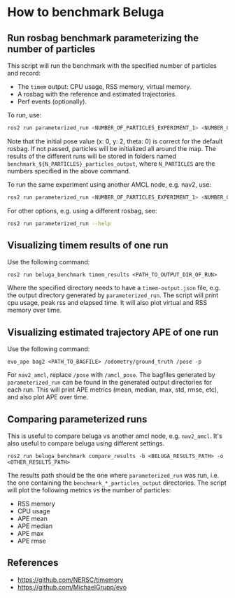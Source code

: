 # How to benchmark Beluga

## Run rosbag benchmark parameterizing the number of particles

This script will run the benchmark with the specified number of particles and record:

- The `timem` output: CPU usage, RSS memory, virtual memory.
- A rosbag with the reference and estimated trajectories.
- Perf events (optionally).

To run, use:

```bash
ros2 run parameterized_run <NUMBER_OF_PARTICLES_EXPERIMENT_1> <NUMBER_OF_PARTICLES_EXPERIMENT_2> ... --initial-pose-y 2.0
```

Note that the initial pose value (x: 0, y: 2, theta: 0) is correct for the default rosbag. If not passed, particles will be initialized all around the map.
The results of the different runs will be stored in folders named `benchmark_${N_PARTICLES}_particles_output`, where `N_PARTICLES` are the numbers specified in the above command.

To run the same experiment using another AMCL node, e.g. nav2, use:

```bash
ros2 run parameterized_run <NUMBER_OF_PARTICLES_EXPERIMENT_1> <NUMBER_OF_PARTICLES_EXPERIMENT_2> ... --initial-pose-y 2.0 --package nav2_amcl --executable amcl
```

For other options, e.g. using a different rosbag, see:

```bash
ros2 run parameterized_run --help
```

## Visualizing timem results of one run

Use the following command:

```
ros2 run beluga_benchmark timem_results <PATH_TO_OUTPUT_DIR_OF_RUN>
```

Where the specified directory needs to have a `timem-output.json` file, e.g. the output directory generated by `parameterized_run`.
The script will print cpu usage, peak rss and elapsed time.
It will also plot virtual and RSS memory over time.

## Visualizing estimated trajectory APE of one run

Use the following command:

```
evo_ape bag2 <PATH_TO_BAGFILE> /odometry/ground_truth /pose -p
```

For `nav2_amcl`, replace `/pose` with `/amcl_pose`.
The bagfiles generated by `parameterized_run` can be found in the generated output directories for each run.
This will print APE metrics (mean, median, max, std, rmse, etc), and also plot APE over time.

## Comparing parameterized runs

This is useful to compare beluga vs another amcl node, e.g. `nav2_amcl`.
It's also useful to compare beluga using different settings.

```
ros2 run beluga_benchmark compare_results -b <BELUGA_RESULTS_PATH> -o <OTHER_RESULTS_PATH>
```

The results path should be the one where `parameterized_run` was run, i.e. the one containing the `benchmark_*_particles_output` directories.
The script will plot the following metrics vs the number of particles:

- RSS memory
- CPU usage
- APE mean
- APE median
- APE max
- APE rmse

## References

- https://github.com/NERSC/timemory
- https://github.com/MichaelGrupp/evo
